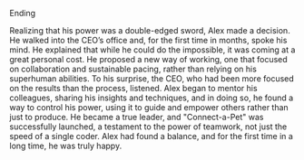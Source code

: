 Ending

Realizing that his power was a double-edged sword, Alex made a decision. He walked into the CEO’s office and, for the first time in months, spoke his mind. He explained that while he could do the impossible, it was coming at a great personal cost. He proposed a new way of working, one that focused on collaboration and sustainable pacing, rather than relying on his superhuman abilities. To his surprise, the CEO, who had been more focused on the results than the process, listened. Alex began to mentor his colleagues, sharing his insights and techniques, and in doing so, he found a way to control his power, using it to guide and empower others rather than just to produce. He became a true leader, and "Connect-a-Pet" was successfully launched, a testament to the power of teamwork, not just the speed of a single coder. Alex had found a balance, and for the first time in a long time, he was truly happy.

